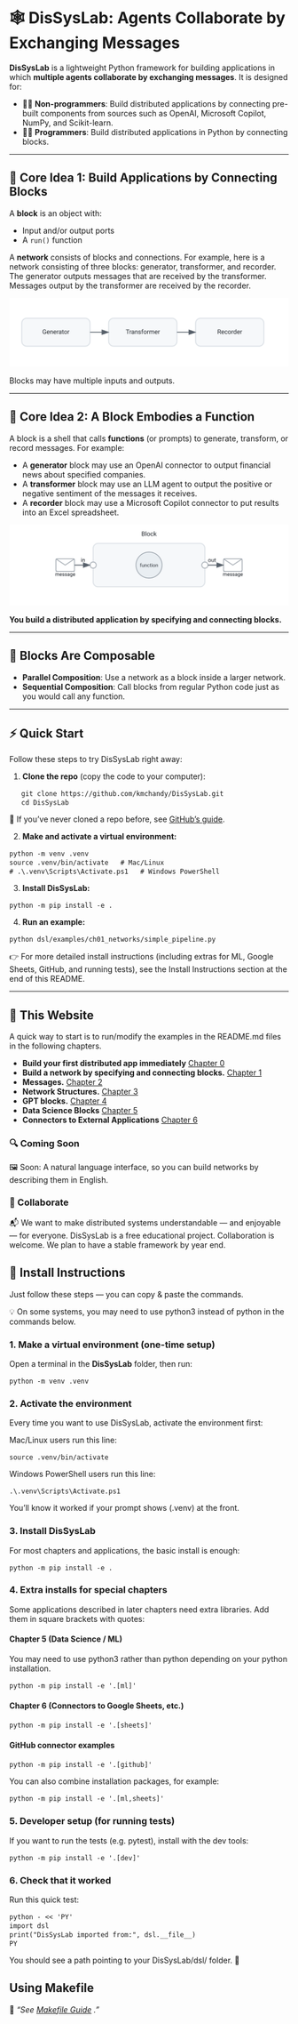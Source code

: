 # 🕸️ DisSysLab: Agents Collaborate by Exchanging Messages

**DisSysLab** is a lightweight Python framework for building applications in which **multiple agents collaborate by exchanging messages**. It is designed for:

- 🧑‍🎓 **Non-programmers**: Build distributed applications by connecting pre-built components from sources such as OpenAI, Microsoft Copilot, NumPy, and Scikit-learn.  
- 🧑‍💻 **Programmers**: Build distributed applications in Python by connecting blocks.

---



## 🔧 Core Idea 1: Build Applications by Connecting Blocks

A **block** is an object with:

- Input and/or output ports  
- A `run()` function  

A **network** consists of blocks and connections. For example, here is a network consisting of three blocks: generator, transformer, and recorder. The generator outputs messages that are received by the transformer. Messages output by the transformer are received by the recorder.



![Example Network Diagram](docs/images/simple_network.svg)

Blocks may have multiple inputs and outputs.

---

## 🔧 Core Idea 2: A Block Embodies a Function

A block is a shell that calls **functions** (or prompts) to generate, transform, or record messages. For example:

- A **generator** block may use an OpenAI connector to output financial news about specified companies.  
- A **transformer** block may use an LLM agent to output the positive or negative sentiment of the messages it receives.  
- A **recorder** block may use a Microsoft Copilot connector to put results into an Excel spreadsheet.

 ![Block Embodies a Function](docs/images/block_embodies_function.svg)

**You build a distributed application by specifying and connecting blocks.**

---

## 🧩 Blocks Are Composable

- **Parallel Composition**: Use a network as a block inside a larger network.  
- **Sequential Composition**: Call blocks from regular Python code just as you would call any function.

---

## ⚡ Quick Start

Follow these steps to try DisSysLab right away:

1. **Clone the repo** (copy the code to your computer): 
```
   git clone https://github.com/kmchandy/DisSysLab.git
   cd DisSysLab
```
📖 If you’ve never cloned a repo before, see [GitHub’s guide](https://docs.github.com/en/repositories/creating-and-managing-repositories/cloning-a-repository).

2. **Make and activate a virtual environment:** 

```
python -m venv .venv
source .venv/bin/activate   # Mac/Linux
# .\.venv\Scripts\Activate.ps1   # Windows PowerShell
```

3. **Install DisSysLab:**
```
python -m pip install -e .
```

4. **Run an example:**

```
python dsl/examples/ch01_networks/simple_pipeline.py
```

👉 For more detailed install instructions (including extras for ML, Google Sheets, GitHub, and running tests), see the Install Instructions section at the end of this README.

---

## 🚦 This Website

A quick way to start is to run/modify the examples in the README.md files in the following chapters.

- **Build your first distributed app immediately** [Chapter 0](dsl/examples/ch00_drafts/README.md)
- **Build a network by specifying and connecting blocks.** [Chapter 1](dsl/examples/ch01_networks/README.md)
- **Messages.** [Chapter 2](dsl/examples/ch02_keys/README.md)
- **Network Structures.** [Chapter 3](dsl/examples/ch03_fanin_fanout/README.md)
- **GPT blocks.** [Chapter 4](dsl/examples/ch04_GPT/README.md)
- **Data Science Blocks** [Chapter 5](dsl/examples/ch05_ds/README.md)
- **Connectors to External Applications** [Chapter 6](dsl/examples/ch06_git/README.md)

### 🔍 Coming Soon
🖼️ Soon: A natural language interface, so you can build networks by describing them in English.

### 🤝 Collaborate
📬 We want to make distributed systems understandable — and enjoyable — for everyone.
DisSysLab is a free educational project. Collaboration is welcome. We plan to have a stable framework by year end.

## 🚀 Install Instructions

Just follow these steps — you can copy & paste the commands.

💡 On some systems, you may need to use python3 instead of python in the commands below.

### 1. Make a virtual environment (one-time setup)

Open a terminal in the **DisSysLab** folder, then run:

```
python -m venv .venv
```

### 2. Activate the environment

Every time you want to use DisSysLab, activate the environment first:

Mac/Linux users run this line:
```
source .venv/bin/activate
```
Windows PowerShell users run this line:
```
.\.venv\Scripts\Activate.ps1
```

You’ll know it worked if your prompt shows (.venv) at the front.

### 3. Install DisSysLab

For most chapters and applications, the basic install is enough:
```
python -m pip install -e .
```

### 4. Extra installs for special chapters

Some applications described in later chapters need extra libraries. Add them in square brackets with quotes:

#### Chapter 5 (Data Science / ML)
You may need to use python3 rather than python depending on your python installation.


```
python -m pip install -e '.[ml]'
```

#### Chapter 6 (Connectors to Google Sheets, etc.)
```
python -m pip install -e '.[sheets]'
```
#### GitHub connector examples
```
python -m pip install -e '.[github]'
```
You can also combine installation packages, for example:
```
python -m pip install -e '.[ml,sheets]'
```
### 5. Developer setup (for running tests)

If you want to run the tests (e.g. pytest), install with the dev tools:
```
python -m pip install -e '.[dev]'
```
### 6. Check that it worked

Run this quick test:
```
python - << 'PY'
import dsl
print("DisSysLab imported from:", dsl.__file__)
PY
```
You should see a path pointing to your DisSysLab/dsl/ folder. 🎉

## Using Makefile
📖 *“See [Makefile Guide](README_Makefile.md) .”*